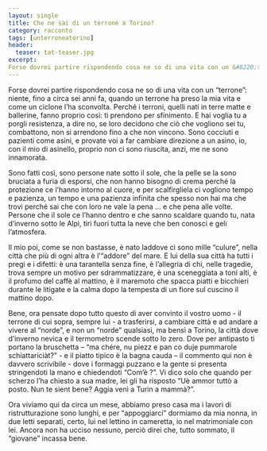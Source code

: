 ```yaml
---
layout: single
title: Che ne sai di un terrone a Torino?
category: racconto
tags: [unterroneatorino]
header: 
  teaser: tat-teaser.jpg
excerpt: 
Forse dovrei partire rispondendo cosa ne so di una vita con un &#8220;terrone&#8221;: niente, fino a circa sei anni fa, quando un terrone ha preso la mia vita e come un ciclone l&#8217;ha sconvolta. Perch&#233; i terroni, quelli nati in terre matte e ballerine, fanno proprio cos&#236;: ti prendono per sfinimento. E hai voglia tu a porgli resistenza, a dire no, se loro decidono che ci&#242; che vogliono sei tu, combattono, non si arrendono fino a che non vincono. Sono cocciuti e pazienti come asini, e provate voi a far cambiare direzione a un asino, io, con il mio di asinello, proprio non ci sono riuscita, anzi, me ne sono innamorata.
---
```


Forse dovrei partire rispondendo cosa ne so di una vita con un &#8220;terrone&#8221;: niente, fino a circa sei anni fa, quando un terrone ha preso la mia vita e come un ciclone l&#8217;ha sconvolta. Perch&#233; i terroni, quelli nati in terre matte e ballerine, fanno proprio cos&#236;: ti prendono per sfinimento. E hai voglia tu a porgli resistenza, a dire no, se loro decidono che ci&#242; che vogliono sei tu, combattono, non si arrendono fino a che non vincono. Sono cocciuti e pazienti come asini, e provate voi a far cambiare direzione a un asino, io, con il mio di asinello, proprio non ci sono riuscita, anzi, me ne sono innamorata.

Sono fatti cos&#236;, sono persone nate sotto il sole, che la pelle se la sono bruciata a furia di esporsi, che non hanno bisogno di crema perch&#233; la protezione ce l&#8217;hanno intorno al cuore, e per scalfirgliela ci vogliono tempo e pazienza, un tempo e una pazienza infinita che spesso non hai ma che trovi perch&#233; sai che con loro ne vale la pena &#8230; e che pena alle volte. Persone che il sole ce l&#8217;hanno dentro e che sanno scaldare quando tu, nata d&#8217;inverno sotto le Alpi, tiri fuori tutta la neve che ben conosci e geli l&#8217;atmosfera.

Il mio poi, come se non bastasse, &#232; nato laddove ci sono mille &#8220;culure&#8221;, nella citt&#224; che pi&#249; di ogni altra &#232; l&#8217;&#8220;addore&#8221; del mare. E lui della sua citt&#224; ha tutti i pregi e i difetti: &#232; una tarantella senza fine, &#232; l&#8217;allegria di chi, nelle tragedie, trova sempre un motivo per sdrammatizzare, &#232; una sceneggiata a toni alti, &#232; il profumo del caff&#232; al mattino, &#232; il maremoto che spacca piatti e bicchieri durante le litigate e la calma dopo la tempesta di un fiore sul cuscino il mattino dopo.

Bene, ora pensate dopo tutto questo di aver convinto il vostro uomo - il terrone di cui sopra, sempre lui - a trasferirsi, a cambiare citt&#224; e ad andare a vivere al &#8220;norde&#8221;, e non un &#8220;norde&#8221; qualsiasi, ma bens&#236; a Torino, la citt&#224; dove d&#8217;inverno nevica e il termometro scende sotto lo zero. Dove per antipasto ti portano la bruschetta &#8211; &#8220;ma ch&#233;re, nu piezz e pan co duje pummarole schiattarici&#224;t?&#8221; - e il piatto tipico &#232; la bagna cauda &#8211; il commento qui non &#232; davvero scrivibile - dove i formaggi puzzano e la gente si presenta stringendoti la mano e chiedendoti &#8220;Com&#8217;&#232; ?&#8221;. Vi dico solo che quando per scherzo l&#8217;ha chiesto a sua madre, lei gli ha risposto &#8220;U&#232; ammor tutt&#242; a posto. Nun te sient bene? Aggia ven&#236; a Turin a mamm&#224;?&#8221;.

Ora viviamo qui da circa un mese, abbiamo preso casa ma i lavori di ristrutturazione sono lunghi, e per &#8220;appoggiarci&#8221; dormiamo da mia nonna, in due letti separati, certo, lui nel lettino in cameretta, io nel matrimoniale con lei. Ancora non ha ucciso nessuno, perci&#242; direi che, tutto sommato, il &#8220;giovane&#8221; incassa bene.